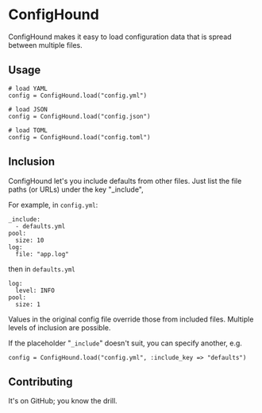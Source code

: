 # ConfigHound

ConfigHound makes it easy to load configuration data that is
spread between multiple files.

## Usage

    # load YAML
    config = ConfigHound.load("config.yml")

    # load JSON
    config = ConfigHound.load("config.json")

    # load TOML
    config = ConfigHound.load("config.toml")

## Inclusion

ConfigHound let's you include defaults from other files.
Just list the file paths (or URLs) under the key "_include",

For example, in `config.yml`:

    _include:
      - defaults.yml
    pool:
      size: 10
    log:
      file: "app.log"

then in `defaults.yml`

    log:
      level: INFO
    pool:
      size: 1

Values in the original config file override those from included files.
Multiple levels of inclusion are possible.

If the placeholder "`_include`" doesn't suit, you can specify
another, e.g.

    config = ConfigHound.load("config.yml", :include_key => "defaults")

## Contributing

It's on GitHub; you know the drill.
